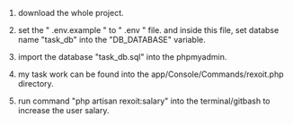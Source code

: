 1. download the whole project.
2. set the " .env.example " to " .env " file. and inside this file, set databse name "task_db" into the  "DB_DATABASE" variable.
3. import the database "task_db.sql" into the phpmyadmin.


4. my task work can be found into the app/Console/Commands/rexoit.php directory.
5. run command "php artisan rexoit:salary" into the terminal/gitbash to increase the user salary.

